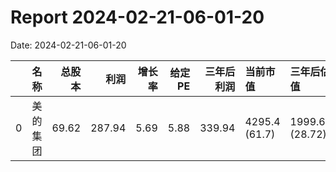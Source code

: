 
# Report 2024-02-21-06-01-20
Date: 2024-02-21-06-01-20


|    | 名称   |   总股本 |     利润 |   增长率 |   给定PE |   三年后利润 | 当前市值          | 三年后估值           | 理想买入点          | 理想卖出点           |
|---:|:-----|------:|-------:|------:|-------:|--------:|:--------------|:----------------|:---------------|:----------------|
|  0 | 美的集团 | 69.62 | 287.94 |  5.69 |   5.88 |  339.94 | 4295.4 (61.7) | 1999.65 (28.72) | 999.82 (14.36) | 2999.48 (43.08) |